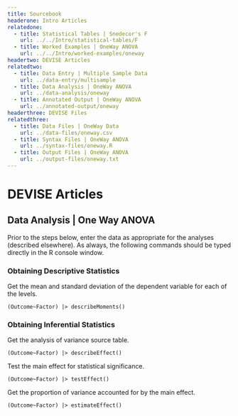 ```yaml
---
title: Sourcebook
headerone: Intro Articles
relatedone:
  - title: Statistical Tables | Snedecor's F
    url: ../../Intro/statistical-tables/F
  - title: Worked Examples | OneWay ANOVA
    url: ../../Intro/worked-examples/oneway
headertwo: DEVISE Articles
relatedtwo:
  - title: Data Entry | Multiple Sample Data
    url: ../data-entry/multisample
  - title: Data Analysis | OneWay ANOVA
    url: ../data-analysis/oneway
  - title: Annotated Output | OneWay ANOVA
    url: ../annotated-output/oneway
headerthree: DEVISE Files
relatedthree:
  - title: Data Files | OneWay Data
    url: ../data-files/oneway.csv
  - title: Syntax Files | OneWay ANOVA
    url: ../syntax-files/oneway.R
  - title: Output Files | OneWay ANOVA
    url: ../output-files/oneway.txt
---
```


# DEVISE Articles

## Data Analysis | One Way ANOVA

Prior to the steps below, enter the data as appropriate for the analyses (described elsewhere). As always, the following commands should be typed directly in the R console window.

### Obtaining Descriptive Statistics

Get the mean and standard deviation of the dependent variable for each of the levels.

```{r}
(Outcome~Factor) |> describeMoments()
```

### Obtaining Inferential Statistics

Get the analysis of variance source table.

```{r}
(Outcome~Factor) |> describeEffect()
```

Test the main effect for statistical significance.

```{r}
(Outcome~Factor) |> testEffect()
```

Get the proportion of variance accounted for by the main effect.

```{r}
(Outcome~Factor) |> estimateEffect()
```
